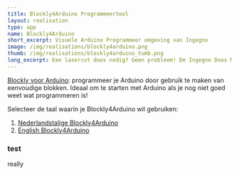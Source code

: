 ```yaml
---
title: Blockly4Arduino Programmeertool
layout: realisation
type: app
name: Blockly4Arduino
short_excerpt: Visuele Arduino Programmeer omgeving van Ingegno
image: /img/realisations/blockly4arduino.png
thumb: /img/realisations/blockly4arduino_tumb.png
long_excerpt: Een lasercut doos nodig? Geen probleem! De Ingegno Doos Maker zorgt voor de basisstructuur, daarna kun je het aanpassen zoals je wil!
---
```


[Blockly voor Arduino](http://blokkencode.ingegno.be/): programmeer je Arduino door gebruik te maken van eenvoudige blokken. Ideaal om te starten met Arduino als je nog niet goed weet wat programmeren is!

Selecteer de taal waarin je Blockly4Arduino wil gebruiken:

1. [Nederlandstalige Blockly4Arduino](http://blokkencode.ingegno.be/)
2. [English Blockly4Arduino](http://blokkencode.ingegno.be/)

### test
really